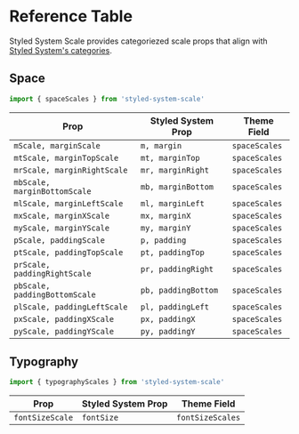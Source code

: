 # Reference Table

Styled System Scale provides categoriezed scale props that align with [Styled
System's categories][styled-system-reference-table].

## Space

```js
import { spaceScales } from 'styled-system-scale'
```

| Prop                          | Styled System Prop  | Theme Field   |
| ----------------------------- | ------------------- | ------------- |
| `mScale, marginScale`         | `m, margin`         | `spaceScales` |
| `mtScale, marginTopScale`     | `mt, marginTop`     | `spaceScales` |
| `mrScale, marginRightScale`   | `mr, marginRight`   | `spaceScales` |
| `mbScale, marginBottomScale`  | `mb, marginBottom`  | `spaceScales` |
| `mlScale, marginLeftScale`    | `ml, marginLeft`    | `spaceScales` |
| `mxScale, marginXScale`       | `mx, marginX`       | `spaceScales` |
| `myScale, marginYScale`       | `my, marginY`       | `spaceScales` |
| `pScale, paddingScale`        | `p, padding`        | `spaceScales` |
| `ptScale, paddingTopScale`    | `pt, paddingTop`    | `spaceScales` |
| `prScale, paddingRightScale`  | `pr, paddingRight`  | `spaceScales` |
| `pbScale, paddingBottomScale` | `pb, paddingBottom` | `spaceScales` |
| `plScale, paddingLeftScale`   | `pl, paddingLeft`   | `spaceScales` |
| `pxScale, paddingXScale`      | `px, paddingX`      | `spaceScales` |
| `pyScale, paddingYScale`      | `py, paddingY`      | `spaceScales` |

## Typography

```js
import { typographyScales } from 'styled-system-scale'
```

| Prop            | Styled System Prop | Theme Field      |
| --------------- | ------------------ | ---------------- |
| `fontSizeScale` | `fontSize`         | `fontSizeScales` |

[styled-system-reference-table]: https://styled-system.com/table
